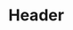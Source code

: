 <!-- TITLE: Ar Kit Ar For Retail Prototype -->
<!-- SUBTITLE: A quick summary of Ar Kit Ar For Retail Prototype -->

# Header